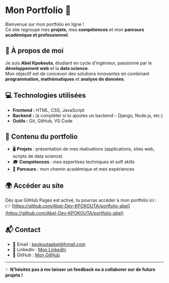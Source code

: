 # Mon Portfolio 🚀  

Bienvenue sur mon portfolio en ligne !  
Ce site regroupe mes **projets**, mes **compétences** et mon **parcours académique et professionnel**.  

## 👤 À propos de moi  
Je suis **Abel Kpokouta**, étudiant en cycle d’ingénieur, passionné par le **développement web** et la **data science**.  
Mon objectif est de concevoir des solutions innovantes en combinant **programmation, mathématiques** et **analyse de données**.  

## 💻 Technologies utilisées  
- **Frontend :** HTML, CSS, JavaScript  
- **Backend :** (à compléter si tu ajoutes un backend – Django, Node.js, etc.)  
- **Outils :** Git, GitHub, VS Code  

## 📂 Contenu du portfolio  
- 🖥️ **Projets** : présentation de mes réalisations (applications, sites web, scripts de data science)  
- 🎓 **Compétences** : mes expertises techniques et soft skills  
- 📜 **Parcours** : mon chemin académique et mes expériences  

## 🌍 Accéder au site  
Dès que GitHub Pages est activé, tu pourras accéder à mon portfolio ici :  
👉 [https://github.com/Abel-Dev-KPOKOUTA/portfolio-abel](https://github.com/Abel-Dev-KPOKOUTA/portfolio-abel)  

## 📬 Contact  
- 📧 Email : kpokoutaabel@hmail.com
- 💼 LinkedIn : [Mon LinkedIn](https://www.linkedin.com/in/tonprofil)  
- 🐙 GitHub : [Mon GitHub](https://github.com/Abel-Dev-KPOKOUTA/)

---

✨ **N’hésitez pas à me laisser un feedback ou à collaborer sur de futurs projets !**  

